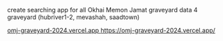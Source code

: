 
create searching app for all Okhai Memon Jamat graveyard data 4 graveyard (hubriver1-2, mevashah, saadtown)

[omj-graveyard-2024.vercel.app
](https://omj-graveyard-2024.vercel.app/)https://omj-graveyard-2024.vercel.app/

